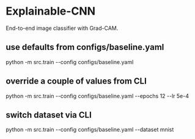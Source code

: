 # Explainable-CNN

End-to-end image classifier with Grad-CAM.

## use defaults from configs/baseline.yaml
python -m src.train --config configs/baseline.yaml

## override a couple of values from CLI
python -m src.train --config configs/baseline.yaml --epochs 12 --lr 5e-4

## switch dataset via CLI
python -m src.train --config configs/baseline.yaml --dataset mnist
